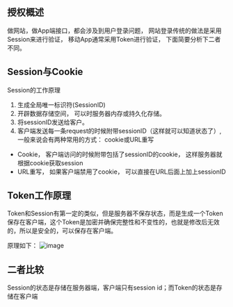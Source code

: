 ## 授权概述
做网站，做App端接口，都会涉及到用户登录问题， 网站登录传统的做法是采用Session来进行验证， 移动App通常采用Token进行验证， 下面简要分析下二者不同。

## Session与Cookie

Session的工作原理 
   
1. 生成全局唯一标识符(SessionID)
2. 开辟数据存储空间， 可以时服务器内存或持久化存储。
3. 将sessionID发送给客户。
4. 客户端发送每一条request的时候附带sessionID（这样就可以知道状态了）, 一般来说会有两种常用的方式： cookie或URL重写  
 - Cookie， 客户端访问的时候附带包括了sessionID的cookie， 这样服务器就根据cookie获取session
 - URL重写， 如果客户端禁用了cookie， 可以直接在URL后面上加上sessionID
 

## Token工作原理

Token和Session有第一定的类似，但是服务器不保存状态，而是生成一个Token保存在客户端，这个Token是加密并确保完整性和不变性的，也就是修改后无效的，所以是安全的，可以保存在客户端。

原理如下：
![image](http://www.intelligentunit.com/authorization-with-session-token-principle-and-compare/jwt-diagram.png)


## 二者比较

Session的状态是存储在服务器端，客户端只有session id；而Token的状态是存储在客户端